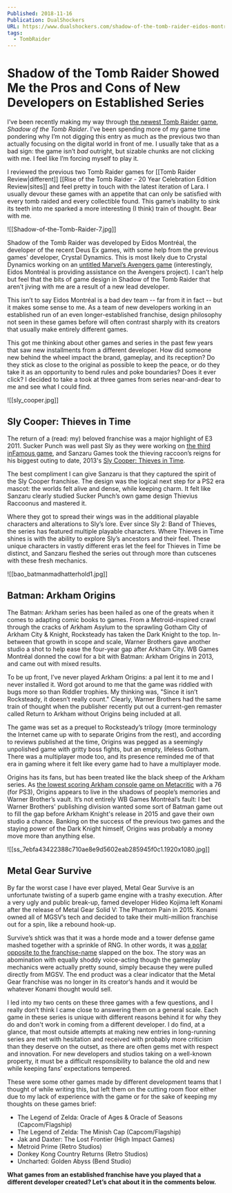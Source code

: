 ```yaml
---
Published: 2018-11-16
Publication: DualShockers
URL: https://www.dualshockers.com/shadow-of-the-tomb-raider-eidos-montreal-development-opinion/
tags:
  - TombRaider
---
```

# Shadow of the Tomb Raider Showed Me the Pros and Cons of New Developers on Established Series

I’ve been recently making my way through [the newest Tomb Raider game](https://www.dualshockers.com/shadow-of-the-tomb-raider-review-xbox-one-ps4-pc/), *Shadow of the Tomb Raider*. I’ve been spending more of my game time pondering why I’m not digging this entry as much as the previous two than actually focusing on the digital world in front of me. I usually take that as a bad sign: the game isn’t *bad* outright, but sizable chunks are not clicking with me. I feel like I’m forcing myself to play it.

I reviewed the previous two Tomb Raider games for [[Tomb Raider Review|different]] [[Rise of the Tomb Raider - 20 Year Celebration Edition Review|sites]] and feel pretty in touch with the latest iteration of Lara. I usually devour these games with an appetite that can only be satisfied with every tomb raided and every collectible found. This game’s inability to sink its teeth into me sparked a more interesting (I think) train of thought. Bear with me.

![[Shadow-of-the-Tomb-Raider-7.jpg]]

Shadow of the Tomb Raider was developed by Eidos Montréal, the developer of the recent Deus Ex games, with some help from the previous games' developer, Crystal Dynamics. This is most likely due to Crystal Dynamics working on an [untitled Marvel’s Avengers game](https://www.dualshockers.com/square-enix-the-avengers-game-reveals-more-details-about-will-be-a-completely-original-story/) (interestingly, Eidos Montréal is providing assistance on the Avengers project). I can’t help but feel that the bits of game design in Shadow of the Tomb Raider that aren’t jiving with me are a result of a new lead developer.

This isn’t to say Eidos Montréal is a bad dev team -- far from it in fact -- but it makes some sense to me. As a team of new developers working in an established run of an even longer-established franchise, design philosophy not seen in these games before will often contrast sharply with its creators that usually make entirely different games.

This got me thinking about other games and series in the past few years that saw new installments from a different developer. How did someone new behind the wheel impact the brand, gameplay, and its reception? Do they stick as close to the original as possible to keep the peace, or do they take it as an opportunity to bend rules and poke boundaries? Does it ever click? I decided to take a took at three games from series near-and-dear to me and see what I could find.

![[sly_cooper.jpg]]
## Sly Cooper: Thieves in Time

The return of a (read: my) beloved franchise was a major highlight of E3 2011. Sucker Punch was well past Sly as they were working on [the third inFamous game](https://www.dualshockers.com/review-infamous-second-son-the-next-gen-has-finally-arrived/), and Sanzaru Games took the thieving raccoon’s reigns for his biggest outing to date, 2013's [Sly Cooper: Thieves in Time](https://www.dualshockers.com/review-sly-cooper-thieves-in-time/).

The best compliment I can give Sanzaru is that they captured the spirit of the Sly Cooper franchise. The design was the logical next step for a PS2 era mascot: the worlds felt alive and dense, while keeping charm. It felt like Sanzaru clearly studied Sucker Punch’s own game design Thievius Raccoonus and mastered it.

Where they got to spread their wings was in the additional playable characters and alterations to Sly’s lore. Ever since Sly 2: Band of Thieves, the series has featured multiple playable characters. Where Thieves in Time shines is with the ability to explore Sly’s ancestors and their feel. These unique characters in vastly different eras let the feel for Thieves in Time be distinct, and Sanzaru fleshed the series out through more than cutscenes with these fresh mechanics.

![[bao_batmanmadhatterhold1.jpg]]

## Batman: Arkham Origins

The Batman: Arkham series has been hailed as one of the greats when it comes to adapting comic books to games. From a Metroid-inspired crawl through the cracks of Arkham Asylum to the sprawling Gotham City of Arkham City & Knight, Rocksteady has taken the Dark Knight to the top. In-between that growth in scope and scale, Warner Brothers gave another studio a shot to help ease the four-year gap after Arkham City. WB Games Montréal donned the cowl for a bit with Batman: Arkham Origins in 2013, and came out with mixed results.

To be up front, I’ve never played Arkham Origins: a pal lent it to me and I never installed it. Word got around to me that the game was riddled with bugs more so than Riddler trophies. My thinking was, "Since it isn’t Rocksteady, it doesn’t really count." Clearly, Warner Brothers had the same train of thought when the publisher recently put out a current-gen remaster called Return to Arkham without Origins being included at all.

The game was set as a prequel to Rocksteady’s trilogy (more terminology the Internet came up with to separate Origins from the rest), and according to reviews published at the time, Origins was pegged as a seemingly unpolished game with gritty boss fights, but an empty, lifeless Gotham. There was a multiplayer mode too, and its presence reminded me of that era in gaming where it felt like every game had to have a multiplayer mode.

Origins has its fans, but has been treated like the black sheep of the Arkham series. As [the lowest scoring Arkham console game on Metacritic](https://www.metacritic.com/game/playstation-3/batman-arkham-origins) with a 76 (for PS3), Origins appears to live in the shadows of people’s memories and Warner Brother’s vault. It’s not entirely WB Games Montréal’s fault: I bet Warner Brothers' publishing division wanted some sort of Batman game out to fill the gap before Arkham Knight's release in 2015 and gave their own studio a chance. Banking on the success of the previous two games and the staying power of the Dark Knight himself, Origins was probably a money move more than anything else.

![[ss_7ebfa43422388c710ae8e9d5602eab285945f0c1.1920x1080.jpg]]

## Metal Gear Survive

By far the worst case I have ever played, Metal Gear Survive is an unfortunate twisting of a superb game engine with a trashy execution. After a very ugly and public break-up, famed developer Hideo Kojima left Konami after the release of Metal Gear Solid V: The Phantom Pain in 2015. Konami owned all of MGSV’s tech and decided to take their multi-million franchise out for a spin, like a rebound hook-up.

Survive’s shtick was that it was a horde mode and a tower defense game mashed together with a sprinkle of RNG. In other words, it was [a polar opposite to the franchise-name](https://www.dualshockers.com/metal-gear-survive-review/) slapped on the box. The story was an abomination with equally shoddy voice-acting though the gameplay mechanics were actually pretty sound, simply because they were pulled directly from MGSV. The end product was a clear indicator that the Metal Gear franchise was no longer in its creator’s hands and it would be whatever Konami thought would sell.

I led into my two cents on these three games with a few questions, and I really don’t think I came close to answering them on a general scale. Each game in these series is unique with different reasons behind it for why they do and don't work in coming from a different developer. I do find, at a glance, that most outside attempts at making new entries in long-running series are met with hesitation and received with probably more criticism than they deserve on the outset, as there are often gems met with respect and innovation. For new developers and studios taking on a well-known property, it must be a difficult responsibility to balance the old and new while keeping fans’ expectations tempered.

These were some other games made by different development teams that I thought of while writing this, but left them on the cutting room floor either due to my lack of experience with the game or for the sake of keeping my thoughts on these games brief:

- The Legend of Zelda: Oracle of Ages & Oracle of Seasons (Capcom/Flagship)
- The Legend of Zelda: The Minish Cap (Capcom/Flagship)
- Jak and Daxter: The Lost Frontier (High Impact Games)
- Metroid Prime (Retro Studios)
- Donkey Kong Country Returns (Retro Studios)
- Uncharted: Golden Abyss (Bend Studio)

**What games from an established franchise have you played that a different developer created? Let’s chat about it in the comments below.**